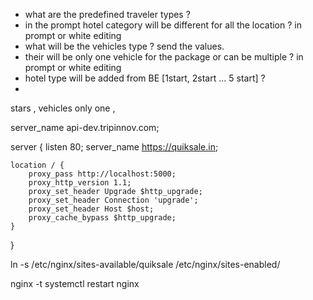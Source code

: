- what are the predefined traveler types ?
- in the prompt hotel category will be different for all the location ? in prompt or white editing
- what will be the vehicles type ? send the values.
- their will be only one vehicle for the package or can be multiple ? in prompt or white editing
- hotel type will be added from BE [1start, 2start ... 5 start] ?
-

stars , vehicles only one ,

server_name api-dev.tripinnov.com;

server {
listen 80;
server_name https://quiksale.in;

    location / {
        proxy_pass http://localhost:5000;
        proxy_http_version 1.1;
        proxy_set_header Upgrade $http_upgrade;
        proxy_set_header Connection 'upgrade';
        proxy_set_header Host $host;
        proxy_cache_bypass $http_upgrade;
    }

}

ln -s /etc/nginx/sites-available/quiksale /etc/nginx/sites-enabled/

nginx -t
systemctl restart nginx
